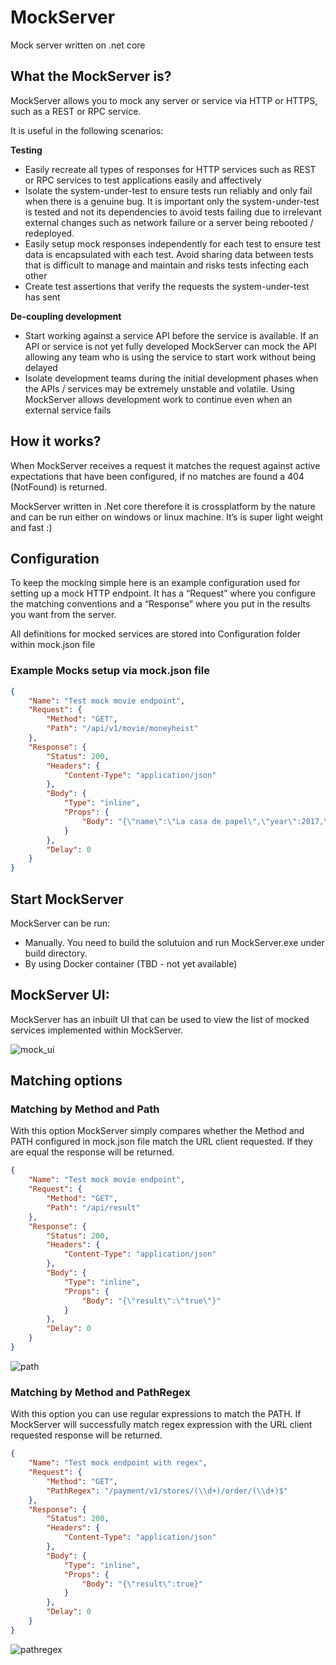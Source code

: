 # MockServer
Mock server written on .net core
## What the MockServer is?
MockServer allows you to mock any server or service via HTTP or HTTPS, such as a REST or RPC service.

It is useful in the following scenarios:

**Testing**

- Easily recreate all types of responses for HTTP services such as REST or RPC services to test applications easily and affectively
- Isolate the system-under-test to ensure tests run reliably and only fail when there is a genuine bug. It is important only the system-under-test is tested and not its dependencies to avoid tests failing due to irrelevant external changes such as network failure or a server being rebooted / redeployed.
- Easily setup mock responses independently for each test to ensure test data is encapsulated with each test. Avoid sharing data between tests that is difficult to manage and maintain and risks tests infecting each other
- Create test assertions that verify the requests the system-under-test has sent

**De-coupling development**

- Start working against a service API before the service is available. If an API or service is not yet fully developed MockServer can mock the API allowing any team who is using the service to start work without being delayed
- Isolate development teams during the initial development phases when the APIs / services may be extremely unstable and volatile. Using MockServer allows development work to continue even when an external service fails

## How it works?
When MockServer receives a request it matches the request against active expectations that have been configured, if no matches are found a 404 (NotFound) is returned.

MockServer written in .Net core therefore it is crossplatform by the nature and can be run either on windows or linux machine. It’s is super light weight and fast :)

## Configuration
To keep the mocking simple here is an example configuration used for setting up a mock HTTP endpoint. It has a “Request” where you configure the matching conventions and a “Response” where you put in the results you want from the server.

All definitions for mocked services are stored into Configuration folder within mock.json file
### Example Mocks setup via mock.json file

```json
{
	"Name": "Test mock movie endpoint",
	"Request": {
		"Method": "GET",
		"Path": "/api/v1/movie/moneyheist"
	},
	"Response": {
		"Status": 200,
		"Headers": {
			"Content-Type": "application/json"
		},
		"Body": {
			"Type": "inline",
			"Props": {
				"Body": "{\"name\":\"La casa de papel\",\"year\":2017,\"seasons\":5,\"genre\":[\"Crime\",\"Drama\",\"Heist\",\"Thriller\"]}"
			}
		},
		"Delay": 0
	}
}
```

## Start MockServer
MockServer can be run:

- Manually. You need to build the solutuion and run MockServer.exe under build directory.
- By using Docker container (TBD - not yet available)

## MockServer UI:
MockServer has an inbuilt UI that can be used to view the list of mocked services implemented within MockServer.

![mock_ui](https://user-images.githubusercontent.com/93197903/139095712-3b74e5d6-fdcb-4b01-a92a-55acb0573205.png)

## Matching options

### Matching by Method and Path
With this option MockServer simply compares whether the Method and PATH configured in mock.json file match the URL client requested. If they are equal the response will be returned.

```json
{
	"Name": "Test mock movie endpoint",
	"Request": {
		"Method": "GET",
		"Path": "/api/result"
	},
	"Response": {
		"Status": 200,
		"Headers": {
			"Content-Type": "application/json"
		},
		"Body": {
			"Type": "inline",
			"Props": {
				"Body": "{\"result\":\"true\"}"
			}
		},
		"Delay": 0
	}
}
```

![path](https://user-images.githubusercontent.com/93197903/139099728-8f6bfc3c-5fc0-4a26-90dc-c9c11a289984.png)

### Matching by Method and PathRegex
With this option you can use regular expressions to match the PATH. If MockServer will successfully match regex expression with the URL client requested response will be returned.

```json
{
	"Name": "Test mock endpoint with regex",
	"Request": {
		"Method": "GET",
		"PathRegex": "/payment/v1/stores/(\\d+)/order/(\\d+)$"
	},
	"Response": {
		"Status": 200,
		"Headers": {
			"Content-Type": "application/json"
		},
		"Body": {
			"Type": "inline",
			"Props": {
				"Body": "{\"result\":true}"
			}
		},
		"Delay": 0
	}
}
```
![pathregex](https://user-images.githubusercontent.com/93197903/139103594-7972339a-7303-44e0-877a-0bb7af73f17c.png)
